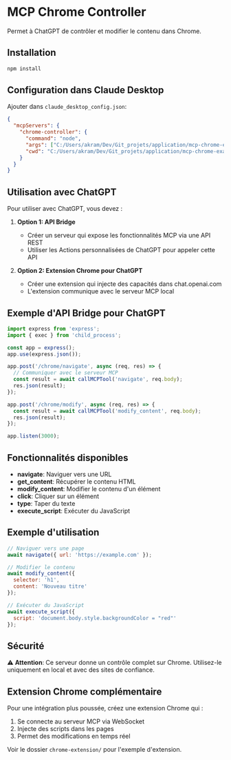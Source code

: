 # MCP Chrome Controller

Permet à ChatGPT de contrôler et modifier le contenu dans Chrome.

## Installation

```bash
npm install
```

## Configuration dans Claude Desktop

Ajouter dans `claude_desktop_config.json`:

```json
{
  "mcpServers": {
    "chrome-controller": {
      "command": "node",
      "args": ["C:/Users/akram/Dev/Git_projets/application/mcp-chrome-example/server.js"],
      "cwd": "C:/Users/akram/Dev/Git_projets/application/mcp-chrome-example"
    }
  }
}
```

## Utilisation avec ChatGPT

Pour utiliser avec ChatGPT, vous devez :

1. **Option 1: API Bridge**
   - Créer un serveur qui expose les fonctionnalités MCP via une API REST
   - Utiliser les Actions personnalisées de ChatGPT pour appeler cette API

2. **Option 2: Extension Chrome pour ChatGPT**
   - Créer une extension qui injecte des capacités dans chat.openai.com
   - L'extension communique avec le serveur MCP local

## Exemple d'API Bridge pour ChatGPT

```javascript
import express from 'express';
import { exec } from 'child_process';

const app = express();
app.use(express.json());

app.post('/chrome/navigate', async (req, res) => {
  // Communiquer avec le serveur MCP
  const result = await callMCPTool('navigate', req.body);
  res.json(result);
});

app.post('/chrome/modify', async (req, res) => {
  const result = await callMCPTool('modify_content', req.body);
  res.json(result);
});

app.listen(3000);
```

## Fonctionnalités disponibles

- **navigate**: Naviguer vers une URL
- **get_content**: Récupérer le contenu HTML
- **modify_content**: Modifier le contenu d'un élément
- **click**: Cliquer sur un élément
- **type**: Taper du texte
- **execute_script**: Exécuter du JavaScript

## Exemple d'utilisation

```javascript
// Naviguer vers une page
await navigate({ url: 'https://example.com' });

// Modifier le contenu
await modify_content({
  selector: 'h1',
  content: 'Nouveau titre'
});

// Exécuter du JavaScript
await execute_script({
  script: 'document.body.style.backgroundColor = "red"'
});
```

## Sécurité

⚠️ **Attention**: Ce serveur donne un contrôle complet sur Chrome. Utilisez-le uniquement en local et avec des sites de confiance.

## Extension Chrome complémentaire

Pour une intégration plus poussée, créez une extension Chrome qui :
1. Se connecte au serveur MCP via WebSocket
2. Injecte des scripts dans les pages
3. Permet des modifications en temps réel

Voir le dossier `chrome-extension/` pour l'exemple d'extension.